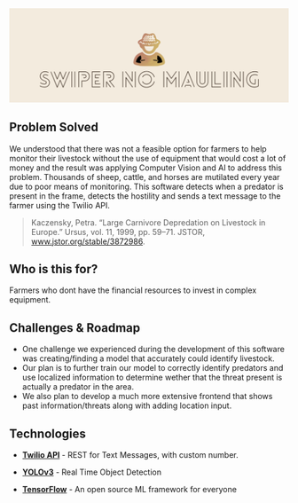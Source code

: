 <div align="center">
    <img src="marketing/logo-rect.png" alt="CV-Livestock Protection"/>
  <br>
</div>

## Problem Solved
We understood that there was not a feasible option for farmers to help monitor their livestock without the use of equipment that would cost a lot of money and the result was applying Computer Vision and AI to address this problem. Thousands of sheep, cattle, and horses are mutilated every year due to poor means of monitoring. This software detects when a predator is present in the frame, detects the hostility and sends a text message to the farmer using the Twilio API.

> Kaczensky, Petra. “Large Carnivore Depredation on Livestock in Europe.” Ursus, vol. 11, 1999, pp. 59–71. JSTOR, www.jstor.org/stable/3872986.

## Who is this for?
Farmers who dont have the financial resources to invest in complex equipment.

## Challenges & Roadmap
- One challenge we experienced during the development of this software was creating/finding a model that accurately could identify livestock.
- Our plan is to further train our model to correctly identify predators and use localized information to determine wether that the threat present is actually a predator in the area.
- We also plan to develop a much more extensive frontend that shows past information/threats along with adding location input.

## Technologies
* <p><a href = "https://www.twilio.com/"><b>Twilio API</b></a> - REST for Text Messages, with custom number.</p>

* <p><a href = "https://pjreddie.com/darknet/yolo/"><b>YOLOv3</b></a> - Real Time Object Detection</p>

* <p> <a href = "https://www.tensorflow.org/"><b>TensorFlow</b></a> - An open source ML framework for everyone</p>

